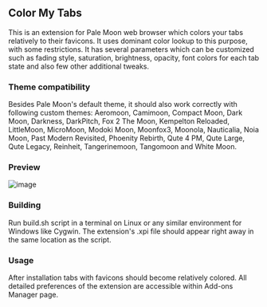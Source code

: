 ## Color My Tabs
This is an extension for Pale Moon web browser which colors your tabs relatively to their favicons. It uses dominant color lookup to this purpose, with some restrictions. It has several parameters which can be customized such as fading style, saturation, brightness, opacity, font colors for each tab state and also few other additional tweaks.

### Theme compatibility
Besides Pale Moon's default theme, it should also work correctly with following custom themes: Aeromoon, Camimoon, Compact Moon, Dark Moon, Darkness, DarkPitch, Fox 2 The Moon, Kempelton Reloaded, LittleMoon, MicroMoon, Modoki Moon, Moonfox3, Moonola, Nauticalia, Noia Moon, Past Modern Revisited, Phoenity Rebirth, Qute 4 PM, Qute Large, Qute Legacy, Reinheit, Tangerinemoon, Tangomoon and White Moon.

### Preview
![image](http://i.imgur.com/NbRRftP.png)

### Building
Run build.sh script in a terminal on Linux or any similar environment for Windows like Cygwin. The extension's .xpi file should appear right away in the same location as the script.

### Usage
After installation tabs with favicons should become relatively colored. All detailed preferences of the extension are accessible within Add-ons Manager page.